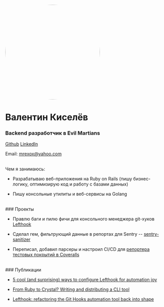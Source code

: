 <img style="border-radius: 150px; margin: 0px;" width="300px;" src="https://gravatar.com/avatar/fce8c6aadd661388bd7629fef7f88f1c?s=400&d=robohash&r=x" alt="me">

# Валентин Киселёв
### Backend разработчик в Evil Martians

[Github](https://github.com/mrexox)
[LinkedIn](https://www.linkedin.com/in/valentin-kiselev-89930b179/)

Email: <a href="mailto:mrexox@yahoo.com">mrexox@yahoo.com</a>

<br />
Чем я занимаюсь:

- Разрабатываю веб-приложения на Ruby on Rails (пишу бизнес-логику, оптимизирую код и работу с базами данных)

- Пишу консольные утилиты и веб-сервисы на Golang

<br />
### Проекты

- Правлю баги и пилю фичи для консольного менеджера git-хуков [Lefthook](https://github.com/evilmartians/lefthook)

- Сделал гем, фильтрующий данные в репортах для Sentry -- [sentry-sanitizer](https://github.com/mrexox/sentry-sanitizer)

- Переписал, добавил парсеры и настроил CI/CD для [репортера тестовых покрытий в Coveralls](https://github.com/coverallsapp/coverage-reporter)

<br />
### Публикации

- [5 cool (and surprising) ways to configure Lefthook for automation joy](https://evilmartians.com/chronicles/5-cool-and-surprising-ways-to-configure-lefthook-for-automation-joy)

- [From Ruby to Crystal? Writing and distributing a CLI tool](https://evilmartians.com/chronicles/from-ruby-to-crystal-writing-and-distributing-a-cli-tool)

- [Lefthook: refactoring the Git Hooks automation tool back into shape](https://evilmartians.com/chronicles/lefthook-refactoring-the-git-hooks-automation-tool-back-into-shape)

